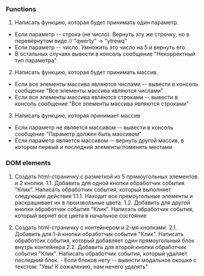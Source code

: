 ### Functions

1. Написать функцию, которая будет принимать один параметр.
  - Если параметр -- строка (не число). Вернуть эту же строчку, но в перевёрнутом виде // "qwerty" -> "ytrewq"
  - Если параметр -- число. Умножить это число на 5 и вернуть его
  - В остальных случаях вывести в консоль сообщение "Некорректный тип параметра"

2. Написать функцию, которая будет принимать массив.
  - Если все элементы массива являются числами -- вывести в консоль сообщение "Все элементы массива являются числами"
  - Если все элементы массива являются строками -- вывести в консоль сообщение "Все элементы массива являются строками"

3. Написать функцию, которая принимает массив
  - Если параметр не является массивом -- вывести в консоль сообщение "Параметр должен быть массивом"
  - Если параметр является массивом -- вернуть другой массив, в котором первый и последний элементы поменять местами

### DOM elements

1. Создать html-страничку с разметкой из 5 прямоугольных элементов и 2 кнопки.
  1.1. Добавить для одной кнопки обработчик события "Клик". Написать обработчик события, который выполняет следующие действия
    1.1.1. Находит все прямоугольные элементы и раскрашивает их в произвольные цвета.
  1.2. Добавить для другой кнопки обработчик события "Клик". Написать обработчик события, который вернёт все цвета в начальное состояние

2. Создать html-страничку с контейнером и 2-мя кнопками.
  2.1. Добавить для 1-й кнопки обработчик события "Клик". Написать обработсик события, который добавляет один прямоугольный блок внутрь контейнера
  2.2. Добавить для второй кнопки обработчик события "Клик". Написать обработчик события, который удаляет последний блок.
       - Если блоков нету -- вывести модальное окошко с текстом: "Увы! К сожалению, нам нечего удалять"